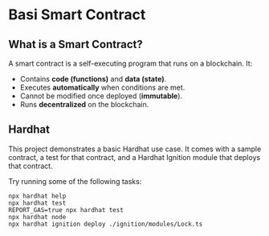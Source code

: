 # Basi Smart Contract

## What is a Smart Contract?

A smart contract is a self-executing program that runs on a blockchain. It:

- Contains **code (functions)** and **data (state)**.
- Executes **automatically** when conditions are met.
- Cannot be modified once deployed (**immutable**).
- Runs **decentralized** on the blockchain.

## Hardhat

This project demonstrates a basic Hardhat use case. It comes with a sample contract, a test for that contract, and a Hardhat Ignition module that deploys that contract.

Try running some of the following tasks:

```shell
npx hardhat help
npx hardhat test
REPORT_GAS=true npx hardhat test
npx hardhat node
npx hardhat ignition deploy ./ignition/modules/Lock.ts
```
